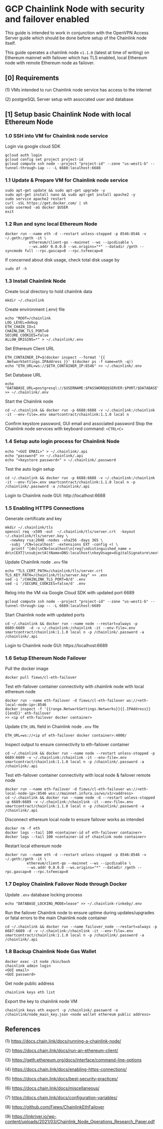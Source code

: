 # GCP Chainlink Node with security and failover enabled

This guide is intended to work in conjunction with the OpenVPN Access Server guide which should be done before setup of the Chainlink node itself.

This guide operates a chainlink node ```v1.1.0``` (latest at time of writing) on Ethereum mainnet with failover which has TLS enabled, local Ethereum node with remote Ethereum node as failover.

## [0] Requirements
(1) VMs intended to run Chainlink node service has access to the internet

(2) postgreSQL Server setup with associated user and database

## [1] Setup basic Chainlink Node with local Ethereum Node

### 1.0 SSH into VM for Chainlink node service
Login via google cloud SDK
```
gcloud auth login
gcloud config set project project-id
gcloud compute ssh node --project "project-id" --zone "us-west1-b" --tunnel-through-iap -- -L 6688:localhost:6688
```
### 1.1 Update & Prepare VM for Chainlink node service
```
sudo apt-get update && sudo apt-get upgrade -y
sudo apt-get install nano && sudo apt-get install apache2 -y
sudo service apache2 restart
curl -sSL https://get.docker.com/ | sh
sudo usermod -aG docker $USER
exit
```
### 1.2 Run and sync local Ethereum Node
```
docker run --name eth -d --restart unless-stopped -p 8546:8546 -v ~/.geth:/geth -it \
           ethereum/client-go --mainnet --ws --ipcdisable \
           --ws.addr 0.0.0.0 --ws.origins="*" --datadir /geth --syncmode full --rpc.gascap=0 --rpc.txfeecap=0
```
If concerned about disk usage, check total disk usage by
```
sudo df -h
```
### 1.3 Install Chainlink Node
Create local directory to hold chainlink data
```
mkdir ~/.chainlink
```
Create environment (.env) file
```
echo "ROOT=/chainlink
LOG_LEVEL=debug
ETH_CHAIN_ID=1
CHAINLINK_TLS_PORT=0
SECURE_COOKIES=false
ALLOW_ORIGINS=*" > ~/.chainlink/.env
```
Set Ethereum Client URL
```
ETH_CONTAINER_IP=$(docker inspect --format '{{ .NetworkSettings.IPAddress }}' $(docker ps -f name=eth -q))
echo "ETH_URL=ws://$ETH_CONTAINER_IP:8546" >> ~/.chainlink/.env
```
Set Database URL
```
echo "DATABASE_URL=postgresql://$USERNAME:$PASSWORD@$SERVER:$PORT/$DATABASE" >> ~/.chainlink/.env
```
Start the Chainlink node
```
cd ~/.chainlink && docker run -p 6688:6688 -v ~/.chainlink:/chainlink -it --env-file=.env smartcontract/chainlink:1.1.0 local n
```
Confirm keystore password, GUI email and associated password
Stop the Chainlink node services with keyboard command: ```<CTRL+C>```
### 1.4 Setup auto login process for Chainlink Node
```
echo "<GUI EMAIL>" > ~/.chainlink/.api
echo "password" >> ~/.chainlink/.api
echo "<keystore password>" > ~/.chainlink/.password
```
Test the auto login setup
```
cd ~/.chainlink && docker run -p 6688:6688 -v ~/.chainlink:/chainlink -it --env-file=.env smartcontract/chainlink:1.1.0 local n -p /chainlink/.password -a /chainlink/.api
```
Login to Chainlink node GUI:
http://localhost:6688
### 1.5 Enabling HTTPS Connections
Generate certificate and key
```
mkdir ~/.chainlink/tls
openssl req -x509 -out  ~/.chainlink/tls/server.crt  -keyout ~/.chainlink/tls/server.key \
  -newkey rsa:2048 -nodes -sha256 -days 365 \
  -subj '/CN=localhost' -extensions EXT -config <( \
   printf "[dn]\nCN=localhost\n[req]\ndistinguished_name = dn\n[EXT]\nsubjectAltName=DNS:localhost\nkeyUsage=digitalSignature\nextendedKeyUsage=serverAuth")
```
Update Chainlink node ```.env``` file 
```
echo "TLS_CERT_PATH=/chainlink/tls/server.crt
TLS_KEY_PATH=/chainlink/tls/server.key" >> .env
sed -i '/CHAINLINK_TLS_PORT=0/d' .env
sed -i '/SECURE_COOKIES=false/d' .env
```
Relog into the VM via Google Cloud SDK with updated port 6689
```
gcloud compute ssh node --project "project-id" --zone "us-west1-b" --tunnel-through-iap -- -L 6689:localhost:6689
```
Start Chainlink node with updated ports
```
cd ~/.chainlink && docker run --name node --restart=always -p 6689:6689  -d -v ~/.chainlink:/chainlink -it --env-file=.env smartcontract/chainlink:1.1.0 local n -p /chainlink/.password -a /chainlink/.api
```
Login to Chainlink node GUI:
https://localhost:6689

### 1.6 Setup Ethereum Node Failover
Pull the docker image
```
docker pull fiews/cl-eth-failover
```
Test eth-failover container connectivity with chainlink node with local ethereum node
```
docker run --name eth-failover -d fiews/cl-eth-failover ws://<eth-local-node-ip>:8546
docker inspect -f '{{range.NetworkSettings.Networks}}{{.IPAddress}}{{end}}' eth-failover
>> <ip of eth-failover docker container>
```
Update ```ETH_URL``` field in Chainlink node ```.env``` file
```
ETH_URL=ws://<ip of eth-failover docker container>:4000/
```
Inspect output to ensure connectivity to eth-failover container 
```
cd ~/.chainlink && docker run --name node --restart unless-stopped -p 6689:6689 -v ~/.chainlink:/chainlink -it --env-file=.env smartcontract/chainlink:1.1.0 local n -p /chainlink/.password -a /chainlink/.api
```
Test eth-failover container connectivity with local node & failover remote node
```
docker run --name eth-failover -d fiews/cl-eth-failover ws://<eth-local-node-ip>:8546 wss://mainnet.infura.io/ws/v3/<address>
cd ~/.chainlink && docker run --name node -d --restart unless-stopped -p 6689:6689 -v ~/.chainlink:/chainlink -it --env-file=.env smartcontract/chainlink:1.1.0 local n -p /chainlink/.password -a /chainlink/.api
```
Disconnect ethereum local node to ensure failover works as intended
```
docker rm -f eth
docker logs --tail 100 <container-id of eth-failover container>
docker logs --tail 100 <container-id of chainlink node container>
```
Restart local ethereum node
```
docker run --name eth -d --restart unless-stopped -p 8546:8546 -v ~/.geth:/geth -it \
          ethereum/client-go --mainnet --ws --ipcdisable \
          --ws.addr 0.0.0.0 --ws.origins="*" --datadir /geth --rpc.gascap=0 --rpc.txfeecap=0
```

### 1.7 Deploy Chainlink Failover Node through Docker
Update ```.env``` database locking process
```
echo "DATABASE_LOCKING_MODE=lease" >> ~/.chainlink-rinkeby/.env
```
Run the failover Chainlink node to ensure uptime during updates/upgrades or fatal errors to the main Chainlink node container
```
cd ~/.chainlink && docker run --name failover_node --restart=always -p 6687:6689 -d -v ~/.chainlink:/chainlink -it --env-file=.env smartcontract/chainlink:1.1.0 local n -p /chainlink/.password -a /chainlink/.api
```
### 1.8 Backup Chainlink Node Gas Wallet
```
docker exec -it node /bin/bash
chainlink admin login
<GUI email>
<GUI password>
```
Get node public address
```
chainlink keys eth list
```
Export the key to chainlink node VM
```
chainlink keys eth export -p /chainlink/.password -o /chainlink/node_main_key.json <node wallet ethereum public address>
```

## References
(1) https://docs.chain.link/docs/running-a-chainlink-node/

(2) https://docs.chain.link/docs/run-an-ethereum-client/

(3) https://geth.ethereum.org/docs/interface/command-line-options

(4) https://docs.chain.link/docs/enabling-https-connections/

(5) https://docs.chain.link/docs/best-security-practices/

(6) https://docs.chain.link/docs/miscellaneous/

(7) https://docs.chain.link/docs/configuration-variables/

(8) https://github.com/Fiews/ChainlinkEthFailover

(9) https://linkriver.io/wp-content/uploads/2021/03/Chainlink_Node_Operations_Research_Paper.pdf
